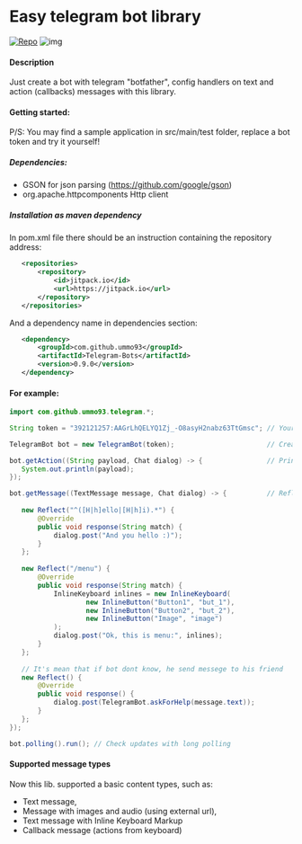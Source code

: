 # Easy telegram bot library
[![Repo](https://jitpack.io/v/ummo93/Telegram-Bots.svg)](https://jitpack.io/#ummo93/Telegram-Bots)
![img](https://upload.wikimedia.org/wikipedia/commons/thumb/3/30/Telegram_text_logo.svg/500px-Telegram_text_logo.svg.png)

#### Description
Just create a bot with telegram "botfather", config handlers on text and action (callbacks) messages with this library.

#### Getting started:
P/S: You may find a sample application in src/main/test folder, replace a bot token and try it yourself!

##### Dependencies:
  - GSON for json parsing (https://github.com/google/gson)
  - org.apache.httpcomponents Http client
  
##### Installation as maven dependency

In pom.xml file there should be an instruction containing the repository address:
 ```xml
    <repositories>
        <repository>
            <id>jitpack.io</id>
            <url>https://jitpack.io</url>
        </repository>
    </repositories>
 ```
 
 And a dependency name in dependencies section:
 ```xml
	<dependency>
	    <groupId>com.github.ummo93</groupId>
	    <artifactId>Telegram-Bots</artifactId>
	    <version>0.9.0</version>
	</dependency>
 ```

#### For example:
 ```java
import com.github.ummo93.telegram.*;
 
String token = "392121257:AAGrLhQELYQ1Zj_-O8asyH2nabz63TtGmsc"; // Your bot token from botfather

TelegramBot bot = new TelegramBot(token);                       // Creates a bot object

bot.getAction((String payload, Chat dialog) -> {                // Print all action messages
    System.out.println(payload);
});

bot.getMessage((TextMessage message, Chat dialog) -> {          // Reflection
    
    new Reflect("^([H|h]ello|[H|h]i).*") {
        @Override
        public void response(String match) {
            dialog.post("And you hello :)");
        }
    };
    
    new Reflect("/menu") {
        @Override
        public void response(String match) {
            InlineKeyboard inlines = new InlineKeyboard(
                    new InlineButton("Button1", "but_1"),
                    new InlineButton("Button2", "but_2"),
                    new InlineButton("Image", "image")
            );
            dialog.post("Ok, this is menu:", inlines);
        }
    };
    
    // It's mean that if bot dont know, he send messege to his friend
    new Reflect() {
        @Override
        public void response() {
            dialog.post(TelegramBot.askForHelp(message.text));
        }
    };
});

bot.polling().run(); // Check updates with long polling
 ```

#### Supported message types
Now this lib. supported a basic content types, such as:
- Text message,
- Message with images and audio (using external url),
- Text message with Inline Keyboard Markup
- Callback message (actions from keyboard)